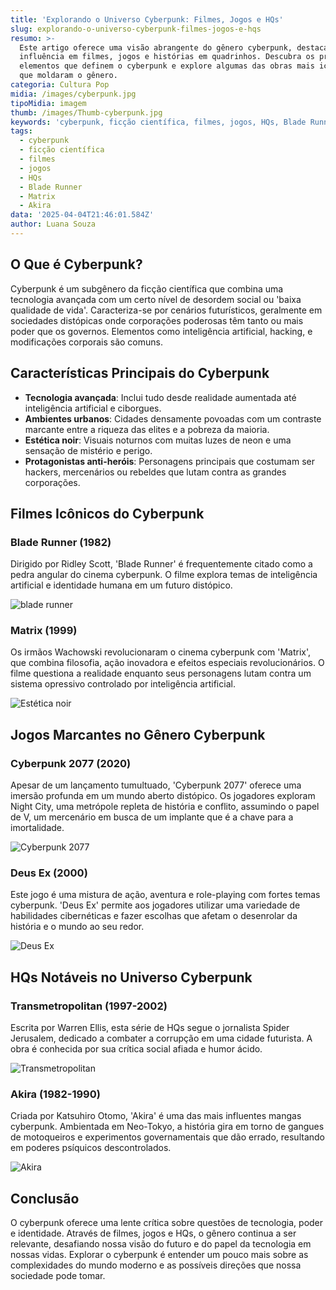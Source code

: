 ```yaml
---
title: 'Explorando o Universo Cyberpunk: Filmes, Jogos e HQs'
slug: explorando-o-universo-cyberpunk-filmes-jogos-e-hqs
resumo: >-
  Este artigo oferece uma visão abrangente do gênero cyberpunk, destacando sua
  influência em filmes, jogos e histórias em quadrinhos. Descubra os principais
  elementos que definem o cyberpunk e explore algumas das obras mais icônicas
  que moldaram o gênero.
categoria: Cultura Pop
midia: /images/cyberpunk.jpg
tipoMidia: imagem
thumb: /images/Thumb-cyberpunk.jpg
keywords: 'cyberpunk, ficção científica, filmes, jogos, HQs, Blade Runner, Matrix, Akira'
tags:
  - cyberpunk
  - ficção científica
  - filmes
  - jogos
  - HQs
  - Blade Runner
  - Matrix
  - Akira
data: '2025-04-04T21:46:01.584Z'
author: Luana Souza
---
```


## O Que é Cyberpunk?

Cyberpunk é um subgênero da ficção científica que combina uma tecnologia avançada com um certo nível de desordem social ou 'baixa qualidade de vida'. Caracteriza-se por cenários futurísticos, geralmente em sociedades distópicas onde corporações poderosas têm tanto ou mais poder que os governos. Elementos como inteligência artificial, hacking, e modificações corporais são comuns.

## Características Principais do Cyberpunk

- **Tecnologia avançada**: Inclui tudo desde realidade aumentada até inteligência artificial e ciborgues.
- **Ambientes urbanos**: Cidades densamente povoadas com um contraste marcante entre a riqueza das elites e a pobreza da maioria.
- **Estética noir**: Visuais noturnos com muitas luzes de neon e uma sensação de mistério e perigo.
- **Protagonistas anti-heróis**: Personagens principais que costumam ser hackers, mercenários ou rebeldes que lutam contra as grandes corporações.

## Filmes Icônicos do Cyberpunk

### Blade Runner (1982)

Dirigido por Ridley Scott, 'Blade Runner' é frequentemente citado como a pedra angular do cinema cyberpunk. O filme explora temas de inteligência artificial e identidade humana em um futuro distópico.

![blade runner](/images/blade_runner.jpg)

### Matrix (1999)

Os irmãos Wachowski revolucionaram o cinema cyberpunk com 'Matrix', que combina filosofia, ação inovadora e efeitos especiais revolucionários. O filme questiona a realidade enquanto seus personagens lutam contra um sistema opressivo controlado por inteligência artificial.

![Estética noir](/images/Estética-noir.jpg)

## Jogos Marcantes no Gênero Cyberpunk

### Cyberpunk 2077 (2020)

Apesar de um lançamento tumultuado, 'Cyberpunk 2077' oferece uma imersão profunda em um mundo aberto distópico. Os jogadores exploram Night City, uma metrópole repleta de história e conflito, assumindo o papel de V, um mercenário em busca de um implante que é a chave para a imortalidade.

![Cyberpunk 2077](/images/Cyberpunk2077.jpg)

### Deus Ex (2000)

Este jogo é uma mistura de ação, aventura e role-playing com fortes temas cyberpunk. 'Deus Ex' permite aos jogadores utilizar uma variedade de habilidades cibernéticas e fazer escolhas que afetam o desenrolar da história e o mundo ao seu redor.

![Deus Ex](/images/Deus-Ex.jpg)

## HQs Notáveis no Universo Cyberpunk

### Transmetropolitan (1997-2002)

Escrita por Warren Ellis, esta série de HQs segue o jornalista Spider Jerusalem, dedicado a combater a corrupção em uma cidade futurista. A obra é conhecida por sua crítica social afiada e humor ácido.

![Transmetropolitan](/images/Transmetropolitan.webp)

### Akira (1982-1990)

Criada por Katsuhiro Otomo, 'Akira' é uma das mais influentes mangas cyberpunk. Ambientada em Neo-Tokyo, a história gira em torno de gangues de motoqueiros e experimentos governamentais que dão errado, resultando em poderes psíquicos descontrolados.

![Akira](/images/Akira.png)

## Conclusão

O cyberpunk oferece uma lente crítica sobre questões de tecnologia, poder e identidade. Através de filmes, jogos e HQs, o gênero continua a ser relevante, desafiando nossa visão do futuro e do papel da tecnologia em nossas vidas. Explorar o cyberpunk é entender um pouco mais sobre as complexidades do mundo moderno e as possíveis direções que nossa sociedade pode tomar.
